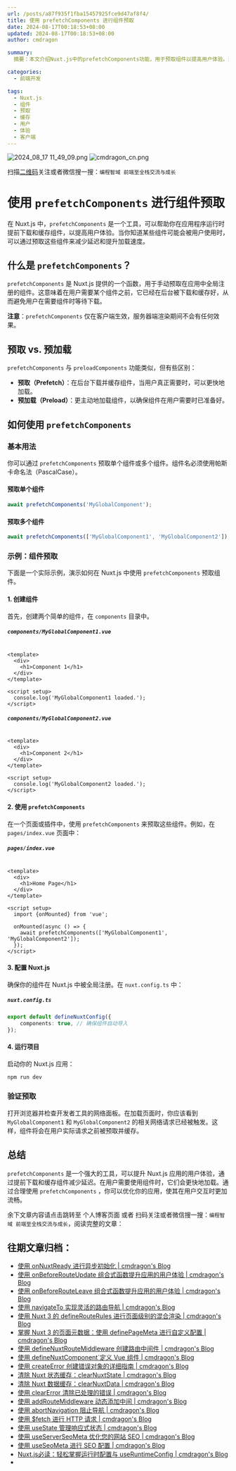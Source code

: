 ```yaml
---
url: /posts/a87f935f1fba15457925fce9d47af8f4/
title: 使用 prefetchComponents 进行组件预取
date: 2024-08-17T00:18:53+08:00
updated: 2024-08-17T00:18:53+08:00
author: cmdragon

summary:
  摘要：本文介绍Nuxt.js中的prefetchComponents功能，用于预取组件以提高用户体验。通过在客户端后台下载和缓存组件，确保在用户需要时快速加载。文章涵盖了prefetchComponents的基本概念、与预加载的区别、使用方法以及如何在Nuxt.js项目中配置和应用此功能，最终达到优化应用加载速度的目的。

categories:
  - 前端开发

tags:
  - Nuxt.js
  - 组件
  - 预取
  - 缓存
  - 用户
  - 体验
  - 客户端
---
```


<img src="/images/2024_08_17 11_49_09.png" title="2024_08_17 11_49_09.png" alt="2024_08_17 11_49_09.png"/>

<img src="https://api2.cmdragon.cn/upload/cmder/20250304_012821924.jpg" title="cmdragon_cn.png" alt="cmdragon_cn.png"/>


扫描[二维码](https://api2.cmdragon.cn/upload/cmder/20250304_012821924.jpg)关注或者微信搜一搜：`编程智域 前端至全栈交流与成长`

# 使用 `prefetchComponents` 进行组件预取

在 Nuxt.js 中，`prefetchComponents` 是一个工具，可以帮助你在应用程序运行时提前下载和缓存组件，以提高用户体验。当你知道某些组件可能会被用户使用时，可以通过预取这些组件来减少延迟和提升加载速度。

## 什么是 `prefetchComponents`？

`prefetchComponents` 是 Nuxt.js 提供的一个函数，用于手动预取在应用中全局注册的组件。这意味着在用户需要某个组件之前，它已经在后台被下载和缓存好，从而避免用户在需要组件时等待下载。

**注意**：`prefetchComponents` 仅在客户端生效，服务器端渲染期间不会有任何效果。

## 预取 vs. 预加载

`prefetchComponents` 与 `preloadComponents` 功能类似，但有些区别：

- **预取（Prefetch）**：在后台下载并缓存组件，当用户真正需要时，可以更快地加载。
- **预加载（Preload）**：更主动地加载组件，以确保组件在用户需要时已准备好。

## 如何使用 `prefetchComponents`

### 基本用法

你可以通过 `prefetchComponents` 预取单个组件或多个组件。组件名必须使用帕斯卡命名法（PascalCase）。

#### 预取单个组件

```typescript
await prefetchComponents('MyGlobalComponent');
```

#### 预取多个组件

```typescript
await prefetchComponents(['MyGlobalComponent1', 'MyGlobalComponent2']);
```

### 示例：组件预取

下面是一个实际示例，演示如何在 Nuxt.js 中使用 `prefetchComponents` 预取组件。

#### 1. 创建组件

首先，创建两个简单的组件，在 `components` 目录中。

##### `components/MyGlobalComponent1.vue`

```vue

<template>
  <div>
    <h1>Component 1</h1>
  </div>
</template>

<script setup>
  console.log('MyGlobalComponent1 loaded.');
</script>
```

##### `components/MyGlobalComponent2.vue`

```vue

<template>
  <div>
    <h1>Component 2</h1>
  </div>
</template>

<script setup>
  console.log('MyGlobalComponent2 loaded.');
</script>
```

#### 2. 使用 `prefetchComponents`

在一个页面或插件中，使用 `prefetchComponents` 来预取这些组件。例如，在 `pages/index.vue` 页面中：

##### `pages/index.vue`

```vue

<template>
  <div>
    <h1>Home Page</h1>
  </div>
</template>

<script setup>
  import {onMounted} from 'vue';

  onMounted(async () => {
    await prefetchComponents(['MyGlobalComponent1', 'MyGlobalComponent2']);
  });
</script>
```

#### 3. 配置 Nuxt.js

确保你的组件在 Nuxt.js 中被全局注册。在 `nuxt.config.ts` 中：

##### `nuxt.config.ts`

```typescript
export default defineNuxtConfig({
    components: true, // 确保组件自动导入
});
```

#### 4. 运行项目

启动你的 Nuxt.js 应用：

```bash
npm run dev
```

### 验证预取

打开浏览器并检查开发者工具的网络面板。在加载页面时，你应该看到 `MyGlobalComponent1` 和 `MyGlobalComponent2`
的相关网络请求已经被触发。这样，组件将会在用户实际请求之前被预取并缓存。

## 总结

`prefetchComponents` 是一个强大的工具，可以提升 Nuxt.js
应用的用户体验，通过提前下载和缓存组件减少延迟。在用户需要使用组件时，它们会更快地加载。通过合理使用 `prefetchComponents`
，你可以优化你的应用，使其在用户交互时更加流畅。

余下文章内容请点击跳转至 个人博客页面 或者 扫码关注或者微信搜一搜：`编程智域 前端至全栈交流与成长`，阅读完整的文章：

## 往期文章归档：

- [使用 onNuxtReady 进行异步初始化 | cmdragon's Blog](https://blog.cmdragon.cn/posts/838b6733c038fcb291025b2c777b3e8b/)
- [使用 onBeforeRouteUpdate 组合式函数提升应用的用户体验 | cmdragon's Blog](https://blog.cmdragon.cn/posts/d400882a80839b72cf628a6de608f0e8/)
- [使用 onBeforeRouteLeave 组合式函数提升应用的用户体验 | cmdragon's Blog](https://blog.cmdragon.cn/posts/ec76c32456eed5c68935b916beb053c2/)
- [使用 navigateTo 实现灵活的路由导航 | cmdragon's Blog](https://blog.cmdragon.cn/posts/f68163dee0a38a46b874f4885c661f48/)
- [使用 Nuxt 3 的 defineRouteRules 进行页面级别的混合渲染 | cmdragon's Blog](https://blog.cmdragon.cn/posts/a067b4aecdd04032860d7102ebcef604/)
- [掌握 Nuxt 3 的页面元数据：使用 definePageMeta 进行自定义配置 | cmdragon's Blog](https://blog.cmdragon.cn/posts/e0ecc27dccf7a9a8d8bf9a2d4fd3f00b/)
- [使用 defineNuxtRouteMiddleware 创建路由中间件 | cmdragon's Blog](https://blog.cmdragon.cn/posts/9820edb9b255785446531ea7b1ac2269/)
- [使用 defineNuxtComponent`定义 Vue 组件 | cmdragon's Blog](https://blog.cmdragon.cn/posts/8e9977db3a733bc649877087c3b87e91/)
- [使用 createError 创建错误对象的详细指南 | cmdragon's Blog](https://blog.cmdragon.cn/posts/58c4afd983d5e7a26462c4830ef807b5/)
- [清除 Nuxt 状态缓存：clearNuxtState | cmdragon's Blog](https://blog.cmdragon.cn/posts/54aef7263724952013d0fd71fcdcb38e/)
- [清除 Nuxt 数据缓存：clearNuxtData | cmdragon's Blog](https://blog.cmdragon.cn/posts/b14ec150986ae8b8e56d2c37637e04fd/)
- [使用 clearError 清除已处理的错误 | cmdragon's Blog](https://blog.cmdragon.cn/posts/c7681141b499276ec9613c76b8bdb688/)
- [使用 addRouteMiddleware 动态添加中间 | cmdragon's Blog](https://blog.cmdragon.cn/posts/0988eb75d14a8fc3b0db7d072206b8a8/)
- [使用 abortNavigation 阻止导航 | cmdragon's Blog](https://blog.cmdragon.cn/posts/52bba0b4e019da067ec5092a151c2bce/)
- [使用 $fetch 进行 HTTP 请求 | cmdragon's Blog](https://blog.cmdragon.cn/posts/a189c208200be9973a4dd8d9029f2ab2/)
- [使用 useState 管理响应式状态 | cmdragon's Blog](https://blog.cmdragon.cn/posts/760deff1b835b737dc6396ad0e4cc8d4/)
- [使用 useServerSeoMeta 优化您的网站 SEO | cmdragon's Blog](https://blog.cmdragon.cn/posts/c321870c8c6db0d7f51b3f97ad7c1f4f/)
- [使用 useSeoMeta 进行 SEO 配置 | cmdragon's Blog](https://blog.cmdragon.cn/posts/e7e7cf9c3099aeaf57badb3c4ecbb7f3/)
- [Nuxt.js必读：轻松掌握运行时配置与 useRuntimeConfig | cmdragon's Blog](https://blog.cmdragon.cn/posts/bbb706a14f541c1932c5a42b4cab92a6/)
-

